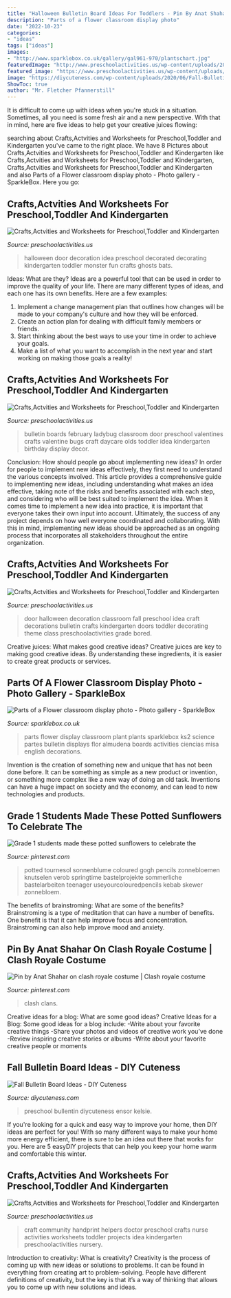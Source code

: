 ```yaml
---
title: "Halloween Bulletin Board Ideas For Toddlers - Pin By Anat Shahar On Clash Royale Costume"
description: "Parts of a flower classroom display photo"
date: "2022-10-23"
categories:
- "ideas"
tags: ["ideas"]
images:
- "http://www.sparklebox.co.uk/gallery/gal961-970/plantschart.jpg"
featuredImage: "http://www.preschoolactivities.us/wp-content/uploads/2015/03/ladybug-bulletin-boards.jpg"
featured_image: "https://www.preschoolactivities.us/wp-content/uploads/2015/10/halloween-door-decoration-idea1.jpg"
image: "https://diycuteness.com/wp-content/uploads/2020/06/Fall-Bulletin-Board-Ideas-5.jpg"
ShowToc: true
author: "Mr. Fletcher Pfannerstill"
---
```



It is difficult to come up with ideas when you're stuck in a situation. Sometimes, all you need is some fresh air and a new perspective. With that in mind, here are five ideas to help get your creative juices flowing: 

	

		
searching about Crafts,Actvities and Worksheets for Preschool,Toddler and Kindergarten you've came to the right place. We have 8 Pictures about Crafts,Actvities and Worksheets for Preschool,Toddler and Kindergarten like Crafts,Actvities and Worksheets for Preschool,Toddler and Kindergarten, Crafts,Actvities and Worksheets for Preschool,Toddler and Kindergarten and also Parts of a Flower classroom display photo - Photo gallery - SparkleBox. Here you go:
		
    
## Crafts,Actvities And Worksheets For Preschool,Toddler And Kindergarten

<img loading=lazy src="http://www.preschoolactivities.us/wp-content/uploads/2015/10/halloween-door-decoration-idea-2.jpg" onerror="this.onerror=null;this.src='https://tse1.mm.bing.net/th?id=OIP.NQV2TytJRm9u7PgQjsokRQHaJ6&amp;pid=15.1';" alt="Crafts,Actvities and Worksheets for Preschool,Toddler and Kindergarten">

_Source: preschoolactivities.us_

>halloween door decoration idea preschool decorated decorating kindergarten toddler monster fun crafts ghosts bats. 

	

Ideas: What are they?
Ideas are a powerful tool that can be used in order to improve the quality of your life. There are many different types of ideas, and each one has its own benefits. Here are a few examples: 
1. Implement a change management plan that outlines how changes will be made to your company's culture and how they will be enforced. 
2. Create an action plan for dealing with difficult family members or friends. 
3. Start thinking about the best ways to use your time in order to achieve your goals. 
4. Make a list of what you want to accomplish in the next year and start working on making those goals a reality!

    
## Crafts,Actvities And Worksheets For Preschool,Toddler And Kindergarten

<img loading=lazy src="http://www.preschoolactivities.us/wp-content/uploads/2015/03/ladybug-bulletin-boards.jpg" onerror="this.onerror=null;this.src='https://tse3.mm.bing.net/th?id=OIP.zjtzKqKWQAUPJsOHSYfJPAHaLH&amp;pid=15.1';" alt="Crafts,Actvities and Worksheets for Preschool,Toddler and Kindergarten">

_Source: preschoolactivities.us_

>bulletin boards february ladybug classroom door preschool valentines crafts valentine bugs craft daycare olds toddler idea kindergarten birthday display decor. 

	

Conclusion: How should people go about implementing new ideas?
In order for people to implement new ideas effectively, they first need to understand the various concepts involved. This article provides a comprehensive guide to implementing new ideas, including understanding what makes an idea effective, taking note of the risks and benefits associated with each step, and considering who will be best suited to implement the idea.
When it comes time to implement a new idea into practice, it is important that everyone takes their own input into account. Ultimately, the success of any project depends on how well everyone coordinated and collaborating. With this in mind, implementing new ideas should be approached as an ongoing process that incorporates all stakeholders throughout the entire organization.

    
## Crafts,Actvities And Worksheets For Preschool,Toddler And Kindergarten

<img loading=lazy src="https://www.preschoolactivities.us/wp-content/uploads/2015/10/halloween-door-decoration-idea1.jpg" onerror="this.onerror=null;this.src='https://tse1.mm.bing.net/th?id=OIP.CfA-zmjPWbfgdxuDvOOXcgHaO-&amp;pid=15.1';" alt="Crafts,Actvities and Worksheets for Preschool,Toddler and Kindergarten">

_Source: preschoolactivities.us_

>door halloween decoration classroom fall preschool idea craft decorations bulletin crafts kindergarten doors toddler decorating theme class preschoolactivities grade bored. 

	

Creative juices: What makes good creative ideas?
Creative juices are key to making good creative ideas. By understanding these ingredients, it is easier to create great products or services.

    
## Parts Of A Flower Classroom Display Photo - Photo Gallery - SparkleBox

<img loading=lazy src="http://www.sparklebox.co.uk/gallery/gal961-970/plantschart.jpg" onerror="this.onerror=null;this.src='https://tse3.mm.bing.net/th?id=OIP.zaXnEA-FpG2VtYkswQt_oAHaD5&amp;pid=15.1';" alt="Parts of a Flower classroom display photo - Photo gallery - SparkleBox">

_Source: sparklebox.co.uk_

>parts flower display classroom plant plants sparklebox ks2 science partes bulletin displays flor almudena boards activities ciencias misa english decorations. 

	

Invention is the creation of something new and unique that has not been done before. It can be something as simple as a new product or invention, or something more complex like a new way of doing an old task. Inventions can have a huge impact on society and the economy, and can lead to new technologies and products.

    
## Grade 1 Students Made These Potted Sunflowers To Celebrate The

<img loading=lazy src="https://s-media-cache-ak0.pinimg.com/736x/9a/54/0c/9a540cc401efce241368bb9ac2ed1461--homework-chart-paper-sunflowers.jpg" onerror="this.onerror=null;this.src='https://tse2.mm.bing.net/th?id=OIP.rgJ55s70K3SZya-Scdx0CgHaJ3&amp;pid=15.1';" alt="Grade 1 students made these potted sunflowers to celebrate the">

_Source: pinterest.com_

>potted tournesol sonnenblume coloured gogh pencils zonnebloemen knutselen verob springtime bastelprojekte sommerliche bastelarbeiten teenager useyourcolouredpencils kebab skewer zonnebloem. 

	

The benefits of brainstroming: What are some of the benefits?
Brainstroming is a type of meditation that can have a number of benefits. One benefit is that it can help improve focus and concentration. Brainstroming can also help improve mood and anxiety.

    
## Pin By Anat Shahar On Clash Royale Costume | Clash Royale Costume

<img loading=lazy src="https://i.pinimg.com/736x/67/e9/49/67e949f246e06bb013636c877adc9ab7--clash-royale.jpg" onerror="this.onerror=null;this.src='https://tse1.mm.bing.net/th?id=OIP.8QJL1UAZHwf3nrVDTHaV2gHaJ3&amp;pid=15.1';" alt="Pin by Anat Shahar on clash royale costume | Clash royale costume">

_Source: pinterest.com_

>clash clans. 

	

Creative ideas for a blog: What are some good ideas?
Creative Ideas for a Blog:
Some good ideas for a blog include: 
-Write about your favorite creative things 
-Share your photos and videos of creative work you’ve done 
-Review inspiring creative stories or albums 
-Write about your favorite creative people or moments

    
## Fall Bulletin Board Ideas - DIY Cuteness

<img loading=lazy src="https://diycuteness.com/wp-content/uploads/2020/06/Fall-Bulletin-Board-Ideas-5.jpg" onerror="this.onerror=null;this.src='https://tse4.mm.bing.net/th?id=OIP.yD4UlUXpg6NOWLQ7KkAe7AAAAA&amp;pid=15.1';" alt="Fall Bulletin Board Ideas - DIY Cuteness">

_Source: diycuteness.com_

>preschool bullentin diycuteness ensor kelsie. 

	

If you're looking for a quick and easy way to improve your home, then DIY ideas are perfect for you! With so many different ways to make your home more energy efficient, there is sure to be an idea out there that works for you. Here are 5 easyDIY projects that can help you keep your home warm and comfortable this winter.

    
## Crafts,Actvities And Worksheets For Preschool,Toddler And Kindergarten

<img loading=lazy src="http://www.preschoolactivities.us/wp-content/uploads/2018/02/handprint-doctor-craft.jpg" onerror="this.onerror=null;this.src='https://tse1.mm.bing.net/th?id=OIP.DCMewIoMFSPjJthx1U0GhAHaJ4&amp;pid=15.1';" alt="Crafts,Actvities and Worksheets for Preschool,Toddler and Kindergarten">

_Source: preschoolactivities.us_

>craft community handprint helpers doctor preschool crafts nurse activities worksheets toddler projects idea kindergarten preschoolactivities nursery. 

	

Introduction to creativity: What is creativity?
Creativity is the process of coming up with new ideas or solutions to problems. It can be found in everything from creating art to problem-solving. People have different definitions of creativity, but the key is that it’s a way of thinking that allows you to come up with new solutions and ideas.

